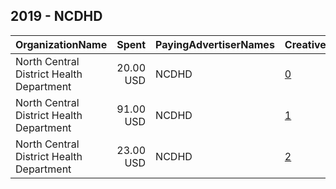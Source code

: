 ## 2019 - NCDHD 
|OrganizationName|Spent|PayingAdvertiserNames|CreativeUrls|Impressions|Genders|AgeBrackets|CountryCodes|BillingAddresses|CandidateBallotInformation|
|:---|---:|:---|:---|---:|:---|:---|:---|:---|:---|
|North Central District Health Department|20.00 USD|NCDHD|[0](https://www.snap.com/political-ads/asset/7d6b4da08ca650b7f40ee869c97263f27942decb1741ee85b530cf9252829c4d?mediaType=mp4)|7,101|||united states|US||
|North Central District Health Department|91.00 USD|NCDHD|[1](https://www.snap.com/political-ads/asset/0094e96bbddb4a98d327904fadb11d3fa6e901c98e1e315650b25344ba4937d0?mediaType=png)|48,281|||united states|US||
|North Central District Health Department|23.00 USD|NCDHD|[2](https://www.snap.com/political-ads/asset/02a55f86541c1ad492cce45e470a246d01fbdde57a805197228c4ae082699703?mediaType=png)|8,779|||united states|US||
